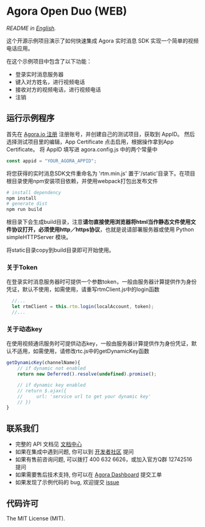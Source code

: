 # Agora Open Duo (WEB)

*README in [English](readme_en.md).*

这个开源示例项目演示了如何快速集成 Agora 实时消息 SDK 实现一个简单的视频电话应用。

在这个示例项目中包含了以下功能：

- 登录实时消息服务器
- 键入对方姓名，进行视频电话
- 接收对方的视频电话，进行视频电话
- 注销


## 运行示例程序
首先在 [Agora.io 注册](https://dashboard.agora.io/cn/signup/) 注册账号，并创建自己的测试项目，获取到 AppID。
然后选择测试项目里的编辑，App Certificate 点击启用，根据操作拿到App Certificate。
将 AppID 填写进 agora.config.js 中的两个常量中

``` javascript
const appid = "YOUR_AGORA_APPID";
```

将您获得的实时消息SDK文件重命名为 'rtm.min.js' 置于'/static'目录下。在项目根目录使用npm安装项目依赖，并使用webpack打包出发布文件  

``` bash
# install dependency
npm install
# generate dist
npm run build
```
根目录下会生成build目录，注意**请勿直接使用浏览器将html当作静态文件使用文件协议打开，必须使用http／https协议**，也就是说请部署服务器或使用 Python simpleHTTPServer 模块。

将static目录copy到build目录即可开始使用。

### 关于Token
在登录实时消息服务器时可提供一个参数token，一般由服务器计算提供作为身份凭证，默认不使用，如需使用，请重写rtmClient.js中的login函数  
```javascript
  //... 
  let rtmClient = this.rtm.login(localAccount, token);
  //... 
```
### 关于动态key
在使用视频通讯服务时可提供动态key，一般由服务器计算提供作为身份凭证，默认不适用，如需使用，请修改rtc.js中的getDynamicKey函数
``` javascript
getDynamicKey(channelName){
    // if dynamic not enabled
    return new Deferred().resolve(undefined).promise();

    // if dynamic key enabled
    // return $.ajax({
    //     url: 'service url to get your dynamic key'
    // })
}
```


## 联系我们
- 完整的 API 文档见 [文档中心](https://docs.agora.io/cn/)
- 如果在集成中遇到问题, 你可以到 [开发者社区](https://dev.agora.io/cn/) 提问
- 如果有售前咨询问题, 可以拨打 400 632 6626，或加入官方Q群 12742516 提问
- 如果需要售后技术支持, 你可以在 [Agora Dashboard](https://dashboard.agora.io) 提交工单
- 如果发现了示例代码的 bug, 欢迎提交 [issue](https://github.com/AgoraIO/Advanced-Video/issues)

## 代码许可
The MIT License (MIT).
